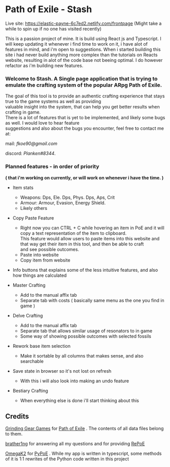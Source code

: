 # Path of Exile - Stash
Live site: https://elastic-payne-6c7ed2.netlify.com/frontpage (Might take a while to spin up if no one has visited recently)

This is a passion project of mine. It is build using React js and Typescript.
I will keep updating it whenever i find time to work on it, i have alot of features in mind, and i'm open to suggestions.
When i started building this site i had never build anything more complex than the tutorials on Reacts website, resulting in alot of the code base not beeing optimal. I do however refactor as i'm building new features.

### Welcome to Stash. A Single page application that is trying to emulate the crafting system of the popular ARpg Path of Exile.

The goal of this tool is to provide an authentic crafting experience that stays true to the game systems as well as providing  
valuable insight into the system, that can help you get better results when crafting in game.  
There is a lot of features that is yet to be implemented, and likely some bugs as well. I would love to hear feature  
suggestions and also about the bugs you encounter, feel free to contact me at:

mail: _fkoe90@gmail.com_

discord: _Planken#8344_.

### Planned features - in order of priority

**( that i'm working on currently, or will work on whenever i have the time. )**

- Item stats

  - Weapons: Dps, Ele. Dps, Phys. Dps, Aps, Crit
  - Armour: Armour, Evasion, Energy Shield.
  - Likely others

- Copy Paste Feature

  - Right now you can CTRL + C while hovering an item in PoE and it will copy a text representation of the item to clipboard.  
    This feature would allow users to paste items into this website and that way get their item in this tool, and then be able to craft  
    and see possible outcomes.
  - Paste into website
  - Copy item from website

- Info buttons that explains some of the less intuitive features, and also how things are calculated

- Master Crafting

  - Add to the manual affix tab
  - Separate tab with costs ( basically same menu as the one you find in game )

- Delve Crafting

  - Add to the manual affix tab
  - Separate tab that allows similar usage of resonators to in game
  - Some way of showing possible outcomes with selected fossils

- Rework base item selection

  - Make it sortable by all columns that makes sense, and also searchable

- Save state in browser so it's not lost on refresh

  - With this i will also look into making an undo feature

- Bestiary Crafting
  - When everything else is done i'll start thinking about this

## Credits

[Grinding Gear Games](http://www.grindinggear.com/) for [Path of Exile](https://www.pathofexile.com/) . The contents of all data files belong to them.

[brather1ng](https://github.com/brather1ng) for answering all my questions and for providing [RePoE](https://github.com/brather1ng/RePoE)

[OmegaK2](https://github.com/OmegaK2/) for [PyPoE](https://github.com/OmegaK2/PyPoE) . While my app is written in typescript, some methods of it is 1:1 rewrites of the Python code written in this project
